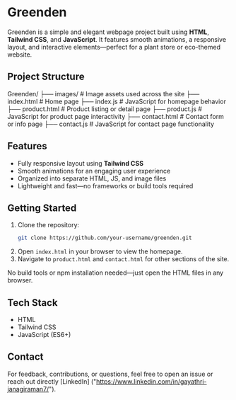 # Greenden

Greenden is a simple and elegant webpage project built using **HTML**, **Tailwind CSS**, and **JavaScript**. It features smooth animations, a responsive layout, and interactive elements—perfect for a plant store or eco-themed website.

## Project Structure


Greenden/
├── images/           # Image assets used across the site
├── index.html        # Home page
├── index.js          # JavaScript for homepage behavior
├── product.html      # Product listing or detail page
├── product.js        # JavaScript for product page interactivity
├── contact.html      # Contact form or info page
├── contact.js        # JavaScript for contact page functionality


## Features

- Fully responsive layout using **Tailwind CSS**
- Smooth animations for an engaging user experience
- Organized into separate HTML, JS, and image files
- Lightweight and fast—no frameworks or build tools required

##  Getting Started

1. Clone the repository:
   ```bash
   git clone https://github.com/your-username/greenden.git
   ```
2. Open `index.html` in your browser to view the homepage.
3. Navigate to `product.html` and `contact.html` for other sections of the site.

No build tools or npm installation needed—just open the HTML files in any browser.

## Tech Stack

- HTML
- Tailwind CSS
- JavaScript (ES6+)

## Contact

For feedback, contributions, or questions, feel free to open an issue or reach out directly [LinkedIn] ("https://www.linkedin.com/in/gayathri-janagiraman7/").
